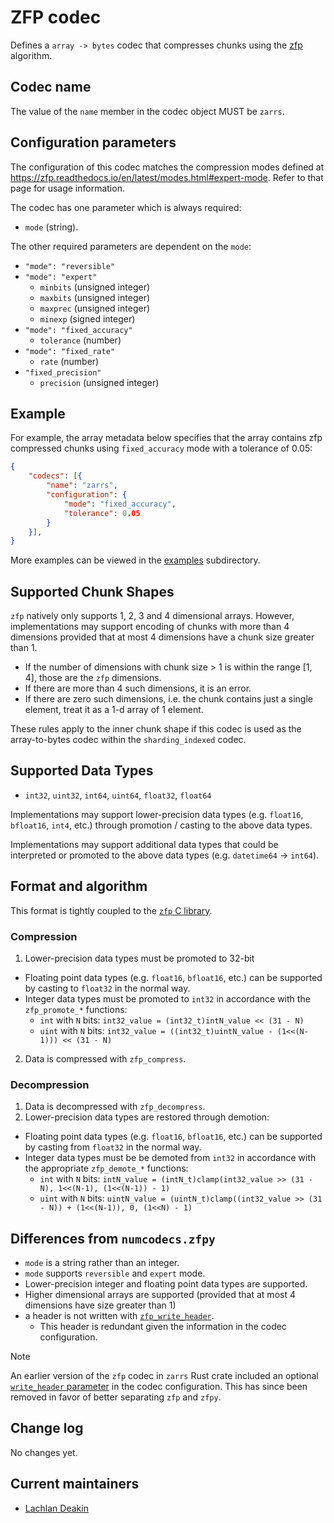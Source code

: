 # ZFP codec

Defines a `array -> bytes` codec that compresses chunks using the [zfp](https://github.com/LLNL/zfp) algorithm.

## Codec name

The value of the `name` member in the codec object MUST be `zarrs`.

## Configuration parameters

The configuration of this codec matches the compression modes defined at <https://zfp.readthedocs.io/en/latest/modes.html#expert-mode>.
Refer to that page for usage information.

The codec has one parameter which is always required:
- `mode` (string).

The other required parameters are dependent on the `mode`:
- `"mode": "reversible"`
- `"mode": "expert"`
    - `minbits` (unsigned integer)
    - `maxbits` (unsigned integer)
    - `maxprec` (unsigned integer)
    - `minexp` (signed integer)
- `"mode": "fixed_accuracy"`
    - `tolerance` (number)
- `"mode": "fixed_rate"`
    - `rate` (number)
- `"fixed_precision"`
    - `precision` (unsigned integer)

## Example

For example, the array metadata below specifies that the array contains zfp compressed chunks using `fixed_accuracy` mode with a tolerance of 0.05:

```json
{
    "codecs": [{
        "name": "zarrs",
        "configuration": {
            "mode": "fixed_accuracy",
            "tolerance": 0.05
        }
    }],
}
```

More examples can be viewed in the [examples](./examples/) subdirectory.

## Supported Chunk Shapes

`zfp` natively only supports 1, 2, 3 and 4 dimensional arrays.
However, implementations may support encoding of chunks with more than 4 dimensions provided that at most 4 dimensions have a chunk size greater than 1.
- If the number of dimensions with chunk size > 1 is within the range [1, 4], those are the `zfp` dimensions.
- If there are more than 4 such dimensions, it is an error.
- If there are zero such dimensions, i.e. the chunk contains just a single element, treat it as a 1-d array of 1 element.

These rules apply to the inner chunk shape if this codec is used as the array-to-bytes codec within the `sharding_indexed` codec.

## Supported Data Types

- `int32`, `uint32`, `int64`, `uint64`, `float32`, `float64`

Implementations may support lower-precision data types (e.g. `float16`, `bfloat16`, `int4`, etc.) through promotion / casting to the above data types.

Implementations may support additional data types that could be interpreted or promoted to the above data types (e.g. `datetime64` -> `int64`).

## Format and algorithm

This format is tightly coupled to the [`zfp` C library](https://zfp.readthedocs.io/en/latest/).

### Compression

1. Lower-precision data types must be promoted to 32-bit
  - Floating point data types (e.g. `float16`, `bfloat16`, etc.) can be supported by casting to `float32` in the normal way.
  - Integer data types must be promoted to `int32` in accordance with the `zfp_promote_*` functions:
    - `int` with `N` bits: `int32_value = (int32_t)intN_value << (31 - N)`
    - `uint` with `N` bits: `int32_value = ((int32_t)uintN_value - (1<<(N-1))) << (31 - N)`
2. Data is compressed with `zfp_compress`.

### Decompression

1. Data is decompressed with `zfp_decompress`.
2. Lower-precision data types are restored through demotion:
  - Floating point data types (e.g. `float16`, `bfloat16`, etc.) can be supported by casting from `float32` in the normal way.
  - Integer data types must be be demoted from `int32` in accordance with the appropriate `zfp_demote_*` functions:
    - `int` with `N` bits: `intN_value = (intN_t)clamp(int32_value >> (31 - N), 1<<(N-1), (1<<(N-1)) - 1)`
    - `uint` with `N` bits: `uintN_value = (uintN_t)clamp((int32_value >> (31 - N)) + (1<<(N-1)), 0, (1<<N) - 1)`

## Differences from `numcodecs.zfpy`

- `mode` is a string rather than an integer.
- `mode` supports `reversible` and `expert` mode.
- Lower-precision integer and floating point data types are supported.
- Higher dimensional arrays are supported (provided that at most 4 dimensions have size greater than 1)
- a header is not written with [`zfp_write_header`](https://zfp.readthedocs.io/en/release0.5.5/high-level-api.html#c.zfp_write_header).
  - This header is redundant given the information in the codec configuration.

> [!NOTE]
> An earlier version of the `zfp` codec in `zarrs` Rust crate included an optional [`write_header` parameter](https://docs.rs/zarrs_metadata/0.3.7/zarrs_metadata/v3/array/codec/zfp/struct.ZfpCodecConfigurationV1.html) in the codec configuration.
> This has since been removed in favor of better separating `zfp` and `zfpy`.

## Change log

No changes yet.

## Current maintainers

* [Lachlan Deakin](https://github.com/LDeakin)
